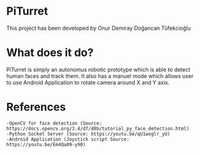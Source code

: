 # PiTurret

This project has been developed by Onur Demiray Doğancan Tüfekcioğlu

# What does it do?

PiTurret is simply an autonomus robotic prototype which is able to detect human faces and track them. It also has a manuel mode which allows user to use Android Application to rotate camera around X and Y axis.

# References

    -OpenCV for face detection (Source: https://docs.opencv.org/3.4/d7/d8b/tutorial_py_face_detection.html)
    -Python Socket Server (Source: https://youtu.be/qU1woglr_yU)
    -Android Application (Joystick script Source: https://youtu.be/Em4Qa09-y90)



